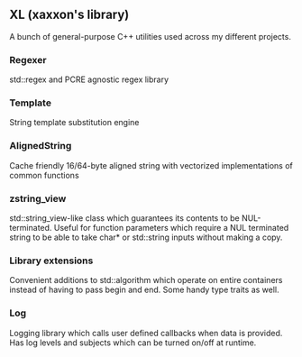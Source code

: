 ## XL (xaxxon's library)

A bunch of general-purpose C++ utilities used across my different projects.

### Regexer

std::regex and PCRE agnostic regex library

### Template

String template substitution engine

### AlignedString

Cache friendly 16/64-byte aligned string with vectorized implementations of common functions

### zstring_view

std::string_view-like class which guarantees its contents to be NUL-terminated.   Useful for function parameters
which require a NUL terminated string to be able to take char* or std::string inputs without making a copy.

### Library extensions

Convenient additions to std::algorithm which operate on entire containers instead of having to pass begin and end.
Some handy type traits as well.

### Log

Logging library which calls user defined callbacks when data is provided.   Has log levels and subjects which can be
turned on/off at runtime.
